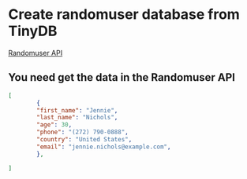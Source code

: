# Create randomuser database from TinyDB

[Randomuser API](https://randomuser.me/api/)

## You need get the data in the Randomuser API

```json
[
        {
        "first_name": "Jennie",
        "last_name": "Nichols",
        "age": 30,
        "phone": "(272) 790-0888",
        "country": "United States",
        "email": "jennie.nichols@example.com",
        },

]
```
